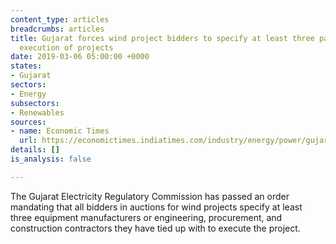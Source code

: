 ```yaml
---
content_type: articles
breadcrumbs: articles
title: Gujarat forces wind project bidders to specify at least three partners for
  execution of projects
date: 2019-03-06 05:00:00 +0000
states:
- Gujarat
sectors:
- Energy
subsectors:
- Renewables
sources:
- name: Economic Times
  url: https://economictimes.indiatimes.com/industry/energy/power/gujarat-mandates-epc-oem-details-in-wind-bids/articleshow/68194260.cms
details: []
is_analysis: false

---
```

The Gujarat Electricity Regulatory Commission has passed an order mandating that all bidders in auctions for wind projects specify at least three equipment manufacturers or engineering, procurement, and construction contractors they have tied up with to execute the project.